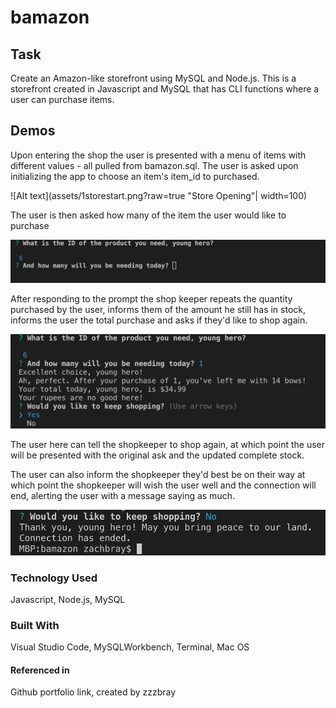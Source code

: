 # bamazon


## Task
Create an Amazon-like storefront using MySQL and Node.js. This is a storefront created in Javascript and MySQL that has CLI functions where a user can purchase items. 

## Demos
Upon entering the shop the user is presented with a menu of items with different values - all pulled from bamazon.sql. The user is asked upon initializing the app to choose an item's item_id to purchased.

![Alt text](assets/1storestart.png?raw=true "Store Opening"| width=100)

The user is then asked how many of the item the user would like to purchase

![Alt text](assets/2quantconf.png?raw=true "Quantity")

After responding to the prompt the shop keeper repeats the quantity purchased by the user, informs them of the amount he still has in stock, informs the user the total purchase and asks if they'd like to shop again.

![Alt text](assets/3purchase.png?raw=true "Purchase Confirm")

The user here can tell the shopkeeper to shop again, at which point the user will be presented with the original ask and the updated complete stock.


The user can also inform the shopkeeper they'd best be on their way at which point the shopkeeper will wish the user well and the connection will end, alerting the user with a message saying as much.

![Alt text](assets/4end.png?raw=true "Connection End")


### Technology Used
Javascript, Node.js, MySQL

### Built With
Visual Studio Code, MySQLWorkbench, Terminal, Mac OS

#### Referenced in
Github portfolio link, created by zzzbray
